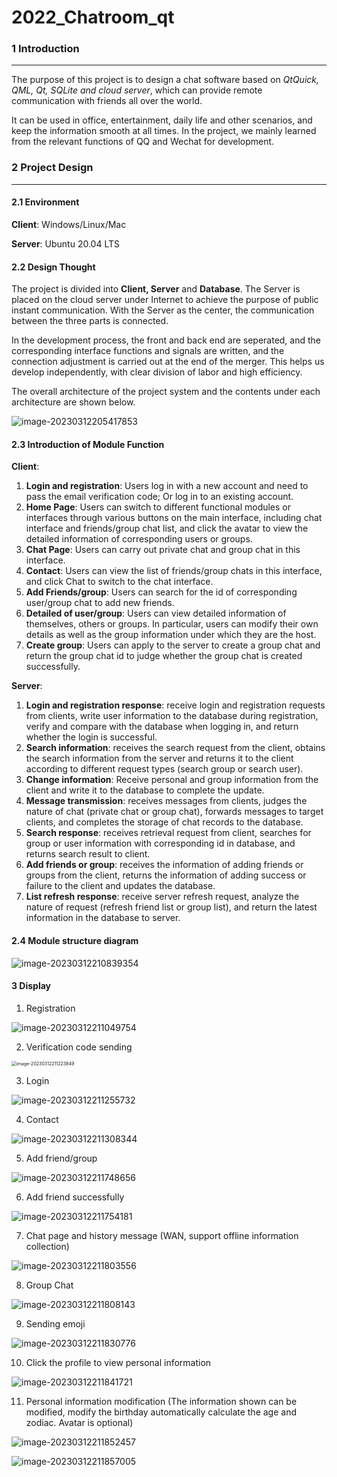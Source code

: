 # 2022_Chatroom_qt

### 1 Introduction

---

The purpose of this project is to design a chat software based on *QtQuick, QML, Qt, SQLite and cloud server*, which can provide remote communication with friends all over the world. 

It can be used in office, entertainment, daily life and other scenarios, and keep the information smooth at all times. In the project, we mainly learned from the relevant functions of QQ and Wechat for development.

### 2 Project Design

---

#### 2.1 Environment

**Client**: Windows/Linux/Mac

**Server**: Ubuntu 20.04 LTS

#### 2.2 Design Thought

The project is divided into **Client, Server** and **Database**. The Server is placed on the cloud server under Internet to achieve the purpose of public instant communication. With the Server as the center, the communication between the three parts is connected.

In the development process, the front and back end are seperated, and the corresponding interface functions and signals are written, and the connection adjustment is carried out at the end of the merger. This helps us develop independently, with clear division of labor and high efficiency.

The overall architecture of the project system and the contents under each architecture are shown below.

![image-20230312205417853](pic/image-20230312205417853.png)

 #### 2.3 Introduction of Module Function

**Client**:

1. **Login and registration**: Users log in with a new account and need to pass the email verification code; Or log in to an existing account.
2. **Home Page**: Users can switch to different functional modules or interfaces through various buttons on the main interface, including chat interface and friends/group chat list, and click the avatar to view the detailed information of corresponding users or groups.
3. **Chat Page**: Users can carry out private chat and group chat in this interface.
4. **Contact**: Users can view the list of friends/group chats in this interface, and click Chat to switch to the chat interface.
5. **Add Friends/group**: Users can search for the id of corresponding user/group chat to add new friends.
6. **Detailed of user/group**: Users can view detailed information of themselves, others or groups. In particular, users can modify their own details as well as the group information under which they are the host.
7. **Create group**: Users can apply to the server to create a group chat and return the group chat id to judge whether the group chat is created successfully.

**Server**:

1. **Login and registration response**: receive login and registration requests from clients, write user information to the database during registration, verify and compare with the database when logging in, and return whether the login is successful.
2. **Search information**: receives the search request from the client, obtains the search information from the server and returns it to the client according to different request types (search group or search user).
3. **Change information**: Receive personal and group information from the client and write it to the database to complete the update.
4. **Message transmission**: receives messages from clients, judges the nature of chat (private chat or group chat), forwards messages to target clients, and completes the storage of chat records to the database.
5. **Search response**: receives retrieval request from client, searches for group or user information with corresponding id in database, and returns search result to client.
6. **Add friends or group**: receives the information of adding friends or groups from the client, returns the information of adding success or failure to the client and updates the database.
7. **List refresh response**: receive server refresh request, analyze the nature of request (refresh friend list or group list), and return the latest information in the database to server.

#### 2.4 Module structure diagram

![image-20230312210839354](pic/image-20230312210839354.png)

#### 3 Display

1. Registration

![image-20230312211049754](pic/image-20230312211049754.png)

2. Verification code sending

<img src="pic/image-20230312211223849.png" alt="image-20230312211223849" style="zoom:50%;" />

3. Login

![image-20230312211255732](pic/image-20230312211255732.png)

4. Contact

![image-20230312211308344](pic/image-20230312211308344.png)

5. Add friend/group

![image-20230312211748656](pic/image-20230312211748656.png)

6. Add friend successfully

![image-20230312211754181](pic/image-20230312211754181.png)

7. Chat page and history message (WAN, support offline information collection)

![image-20230312211803556](pic/image-20230312211803556.png)

8. Group Chat

![image-20230312211808143](pic/image-20230312211808143.png)

9. Sending emoji

![image-20230312211830776](pic/image-20230312211830776.png)

10. Click the profile to view personal information

![image-20230312211841721](pic/image-20230312211841721.png)

11. Personal information modification (The information shown can be modified, modify the birthday automatically calculate the age and zodiac. Avatar is optional)

![image-20230312211852457](pic/image-20230312211852457.png)

![image-20230312211857005](pic/image-20230312211857005.png)

